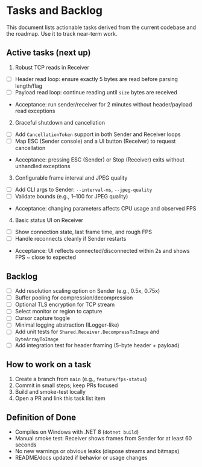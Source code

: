 # Tasks and Backlog

This document lists actionable tasks derived from the current codebase and the roadmap. Use it to track near-term work.

## Active tasks (next up)

1) Robust TCP reads in Receiver
- [ ] Header read loop: ensure exactly 5 bytes are read before parsing length/flag
- [ ] Payload read loop: continue reading until `size` bytes are received
- Acceptance: run sender/receiver for 2 minutes without header/payload read exceptions

2) Graceful shutdown and cancellation
- [ ] Add `CancellationToken` support in both Sender and Receiver loops
- [ ] Map ESC (Sender console) and a UI button (Receiver) to request cancellation
- Acceptance: pressing ESC (Sender) or Stop (Receiver) exits without unhandled exceptions

3) Configurable frame interval and JPEG quality
- [ ] Add CLI args to Sender: `--interval-ms`, `--jpeg-quality`
- [ ] Validate bounds (e.g., 1–100 for JPEG quality)
- Acceptance: changing parameters affects CPU usage and observed FPS

4) Basic status UI on Receiver
- [ ] Show connection state, last frame time, and rough FPS
- [ ] Handle reconnects cleanly if Sender restarts
- Acceptance: UI reflects connected/disconnected within 2s and shows FPS ~ close to expected

## Backlog

- [ ] Add resolution scaling option on Sender (e.g., 0.5x, 0.75x)
- [ ] Buffer pooling for compression/decompression
- [ ] Optional TLS encryption for TCP stream
- [ ] Select monitor or region to capture
- [ ] Cursor capture toggle
- [ ] Minimal logging abstraction (ILogger-like)
- [ ] Add unit tests for `Shared.Receiver.DecompressToImage` and `ByteArrayToImage`
- [ ] Add integration test for header framing (5-byte header + payload)

## How to work on a task

1. Create a branch from `main` (e.g., `feature/fps-status`)
2. Commit in small steps; keep PRs focused
3. Build and smoke-test locally
4. Open a PR and link this task list item

## Definition of Done

- Compiles on Windows with .NET 8 (`dotnet build`)
- Manual smoke test: Receiver shows frames from Sender for at least 60 seconds
- No new warnings or obvious leaks (dispose streams and bitmaps)
- README/docs updated if behavior or usage changes
